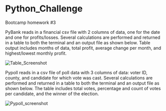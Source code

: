 # Python_Challenge
Bootcamp homework #3

PyBank reads in a financial csv file with 2 columns of data, one for the date and one for profits/losses.
Several calculations are performed and returned in a table to both the terminal and an output file as shown below. Table output includes months of data, total profit, average change per month, and highest/lowest monthly profit.

![Table_Screenshot](https://user-images.githubusercontent.com/60408214/75097874-a5d9aa80-557d-11ea-8f12-40f7dff5b6e3.JPG)

Pypoll reads in a csv file of poll data with 3 columns of data: voter ID, county, and candidate for which vote was cast.
Several calculations are performed and returned in a table to both the terminal and an output file as shown below.
The table includes total votes, percentage and count of votes per candidate, and the winner of the election.

![Pypoll_screenshot](https://user-images.githubusercontent.com/60408214/75097920-2e584b00-557e-11ea-8c7e-19a20a802ddf.JPG)
